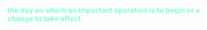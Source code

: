 ### <span style="color:aquamarine"> the day on which an important operation is to begin or a change to take effect. </span>
